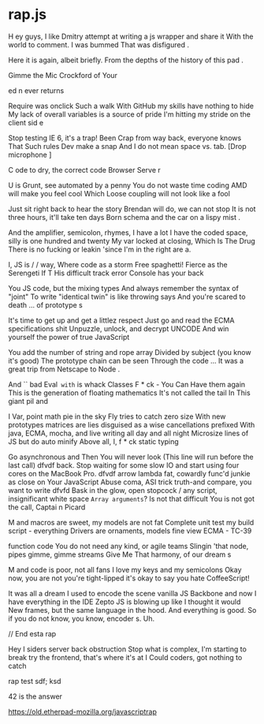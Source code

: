 # rap.js

H ey guys, I like Dmitry attempt at writing a js wrapper and share it With the world to comment. I was bummed That was disfigured . 

Here it is again, albeit briefly. From the depths of the history of this pad .

Gimme the Mic
Crockford of Your
 
ed n  ever returns
 
Require was onclick Such a walk
With GitHub my skills have nothing to hide
My lack of overall variables is a source of pride
I'm hitting my stride on the client sid e
 
Stop testing IE 6, it's a trap!
Been Crap from way back, everyone knows That
Such rules Dev make a snap
And I do not mean space vs. tab. [Drop microphone ]
 
C ode to dry, the correct code
Browser Serve r
 
U is Grunt, see automated by a penny
You do not waste time coding
AMD will make you feel cool
Which Loose coupling will not look like a fool
 
Just sit right back to hear the story
Brendan will do, we can not stop
It is not three hours, it'll take ten days
Born schema and the car on a lispy mist  .
 
And the amplifier, semicolon, rhymes, I have a lot
I have the coded space, silly is one hundred and twenty
My var locked at closing, Which Is The Drug
There is no fucking or leakin 'since I'm in the right are a.
 
I, JS is / / way,
Where code as a storm
Free spaghetti!
Fierce as the Serengeti
If T His difficult track error
Console has your back
 
You JS code, but the mixing types
And always remember the syntax of "joint"
To write "identical twin" is like throwing says
And you're scared to death ... of prototype s
 
It's time to get up and get a littlez respect
Just go and read the ECMA specifications shit
Unpuzzle, unlock, and decrypt UNCODE
And win yourself the power of true JavaScript
 
You add the number of string and rope array
Divided by subject (you know it's good)
The prototype chain can be seen Through the code ...
It was a great trip from Netscape to Node .
 
And `` bad Eval` with` is whack
Classes F * ck - You Can Have them again
This is the generation of floating mathematics
It's not called the tail In This giant pil and
 
I Var, point math pie in the sky
Fly tries to catch zero size
With new prototypes matrices are lies
disguised as a wise cancellations
prefixed With java, ECMA, mocha, and live
writing all day and all night
Microsize lines of JS
but do auto minify
Above all, I, f * ck static typing
 
Go asynchronous and Then You will never look
(This line will run before the last call) dfvdf
back. Stop waiting for some slow IO
and start using four cores on the MacBook Pro.
dfvdf
arrow lambda fat, cowardly func'd
junkie as close on Your JavaScript
Abuse coma, ASI trick
truth-and compare, you want to write
dfvfd
Bask in the glow, open stopcock /
any script, insignificant white space
`Array arguments`? Is not that difficult
You is not got the call, Captai n Picard
 
M and macros are sweet, my models are not fat
Complete unit test my build script - everything
Drivers are ornaments, models fine view
ECMA - TC-39
 
function code
You do not need any kind, or agile teams
Slingin 'that node, pipes gimme, gimme streams
Give Me That harmony, of our dream s
 
M and code is poor, not all fans
I love my keys and my semicolons
Okay now, you are not you're tight-lipped
it's okay to say you hate CoffeeScript!
 
It was all a dream 
I used to encode the scene vanilla JS 
Backbone and now I have everything in the IDE Zepto
JS is blowing up like I thought it would 
New frames, but the same language in the hood.
And everything is good.
So if you do not know, you know, encoder s. Uh.
 
// End esta rap
 
Hey I siders server back obstruction
Stop what is complex, I'm starting to break
try the frontend, that's where it's at
I Could coders, got nothing to catch
 
rap test
sdf; ksd


42  is the answer


https://old.etherpad-mozilla.org/javascriptrap
